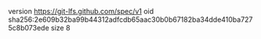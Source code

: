 version https://git-lfs.github.com/spec/v1
oid sha256:2e609b32ba99b44312adfcdb65aac30b0b67182ba34dde410ba7275c8b073ede
size 8
